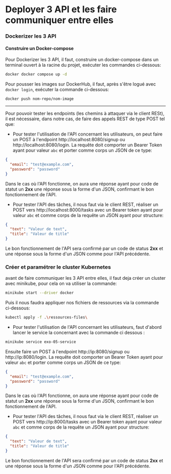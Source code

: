 # Deployer 3 API et les faire communiquer entre elles

### Dockerizer les 3 API

#### Construire un Docker-compose 

Pour Dockerizer les 3 API, il faut, construire un docker-compose dans un terminal ouvert à la racine du projet, exécuter les commandes ci-dessous: 

```bash
docker docker compose up -d
```
Pour pousser les images  sur DockerHub, il faut, après s'être logué avec `docker login`, exécuter la commande ci-dessous: 

```bash
docker push nom-repo/nom-image
```

---

Pour pouvoir tester les endpoints (les chemins à attaquer via le client RESt), il est nécessaire, dans notre cas, de faire des appels REST de type POST tel que: 

* Pour tester l'utilisation de l'API concernant les utilisateurs, on peut faire un POST à l'endpoint http://localhost:8080/signup ou http://localhost:8080/login. La requête doit comporter un Bearer Token ayant pour valeur `abc` et porter comme corps un JSON de ce type: 

```json
{
  "email": "test@example.com",
  "password": "password"
}
```

Dans le cas où l'API fonctionne, on aura une réponse ayant pour code de statut un **2xx** une réponse sous la forme d'un JSON, confirmant le bon fonctionnement de l'API. 

* Pour tester l'API des tâches, il nous faut via le client REST, réaliser un POST vers http://localhost:8000/tasks avec un Bearer token ayant pour valeur `abc` et comme corps de la requête un JSON ayant pour structure: 

```json
{
  "text": "Valeur de text",
  "title": "Valeur de title"
}
```

Le bon fonctionnement de l'API sera confirmé par un code de status **2xx** et une réponse sous la forme d'un JSON comme pour l'API précédente.


### Créer et paramétrer le cluster Kubernetes

avant de faire communiquer les 3 API entre elles, il faut deja créer un cluster avec minikube, pour cela on va utiliser la commande:

```bash
minikube start --driver docker
```

Puis il nous faudra appliquer nos fichiers de ressources via la commande ci-dessous: 

```bash
kubectl apply -f .\ressources-files\
```

* Pour tester l'utilisation de l'API concernant les utilisateurs, faut d'abord lancer le service la concernant avec la commande ci dessous :
```bash
minikube service exo-05-service
```

Ensuite faire un POST à l'endpoint http://ip:8080/signup ou http://ip:8080/login. La requête doit comporter un Bearer Token ayant pour valeur `abc` et porter comme corps un JSON de ce type: 

```json
{
  "email": "test@example.com",
  "password": "password"
}
```
Dans le cas où l'API fonctionne, on aura une réponse ayant pour code de statut un **2xx** une réponse sous la forme d'un JSON, confirmant le bon fonctionnement de l'API. 

* Pour tester l'API des tâches, il nous faut via le client REST, réaliser un POST vers http://ip:8000/tasks avec un Bearer token ayant pour valeur `abc` et comme corps de la requête un JSON ayant pour structure: 

```json
{
  "text": "Valeur de text",
  "title": "Valeur de title"
}
```

Le bon fonctionnement de l'API sera confirmé par un code de status **2xx** et une réponse sous la forme d'un JSON comme pour l'API précédente.




